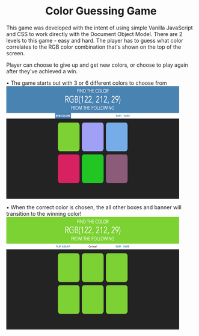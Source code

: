 <h1 align="center"> Color Guessing Game </h1>

This game was developed with the intent of using simple Vanilla JavaScript and CSS to work directly with the Document Object Model. There are 2 levels to this game - easy and hard. The player has to guess what color correlates to the RGB color combination that's shown on the top of the screen. 

Player can choose to give up and get new colors, or choose to play again after they've achieved a win.

• The game starts out with 3 or 6 different colors to choose from
<img align="center" width="460" height="300" src="./gameStart.png">

• When the correct color is chosen, the all other boxes and banner will transition to the winning color!
<img align="center" width="460" height="300" src="./gameWin.png">
